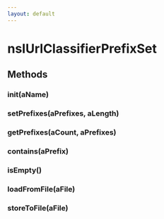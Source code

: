 ```yaml
---
layout: default
---
```


# nsIUrlClassifierPrefixSet #

## Methods ##

### init(aName) ###

### setPrefixes(aPrefixes, aLength) ###

### getPrefixes(aCount, aPrefixes) ###

### contains(aPrefix) ###

### isEmpty() ###

### loadFromFile(aFile) ###

### storeToFile(aFile) ###
